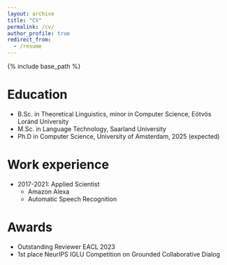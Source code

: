 ```yaml
---
layout: archive
title: "CV"
permalink: /cv/
author_profile: true
redirect_from:
  - /resume
---
```


{% include base_path %}

Education
======
* B.Sc. in Theoretical Linguistics, minor in Computer Science, Eötvös Loránd University
* M.Sc. in Language Technology, Saarland University
* Ph.D in Computer Science, University of Amsterdam, 2025 (expected)

Work experience
======
* 2017-2021: Applied Scientist
     * Amazon Alexa
     * Automatic Speech Recognition
     

Awards
======
* Outstanding Reviewer EACL 2023
* 1st place NeurIPS IGLU Competition on Grounded Collaborative Dialog


